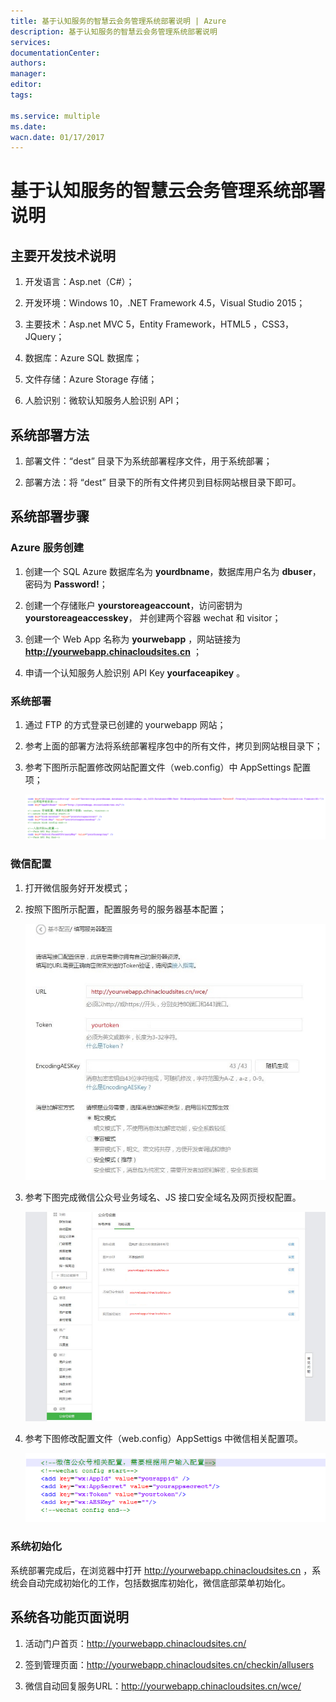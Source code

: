 ```yaml
---
title: 基于认知服务的智慧云会务管理系统部署说明 | Azure
description: 基于认知服务的智慧云会务管理系统部署说明
services: 
documentationCenter: 
authors: 
manager: 
editor: 
tags: 

ms.service: multiple
ms.date: 
wacn.date: 01/17/2017
---
```


# 基于认知服务的智慧云会务管理系统部署说明

## 主要开发技术说明
1. 开发语言：Asp.net（C#）；

2. 开发环境：Windows 10，.NET Framework 4.5，Visual Studio 2015；

3. 主要技术：Asp.net MVC 5，Entity Framework，HTML5 ，CSS3，JQuery；

4. 数据库：Azure SQL 数据库； 

5. 文件存储：Azure Storage 存储；

6. 人脸识别：微软认知服务人脸识别 API；

## 系统部署方法
1. 部署文件：“dest” 目录下为系统部署程序文件，用于系统部署；

2. 部署方法：将 “dest” 目录下的所有文件拷贝到目标网站根目录下即可。

## 系统部署步骤

### Azure 服务创建

1. 创建一个 SQL Azure 数据库名为 **yourdbname**，数据库用户名为 **dbuser**，密码为 **Password!**；

2. 创建一个存储账户 **yourstoreageaccount**，访问密钥为 **yourstoreageaccesskey**， 并创建两个容器 wechat 和 visitor；

3. 创建一个 Web App 名称为 **yourwebapp** ，网站链接为 **http://yourwebapp.chinacloudsites.cn** ；

4. 申请一个认知服务人脸识别 API Key  **yourfaceapikey** 。

### 系统部署

1. 通过 FTP 的方式登录已创建的 yourwebapp 网站；

2. 参考上面的部署方法将系统部署程序包中的所有文件，拷贝到网站根目录下；

3. 参考下图所示配置修改网站配置文件（web.config）中 AppSettings 配置项；

    ![1](./media/azure-wechat-solution-anruizhuoyue-wechat-based-conference-management-solution/1.png)
 
### 微信配置

1.	打开微信服务好开发模式；

2.	按照下图所示配置，配置服务号的服务器基本配置；

    ![2](./media/azure-wechat-solution-anruizhuoyue-wechat-based-conference-management-solution/2.png)
 
3.	参考下图完成微信公众号业务域名、JS 接口安全域名及网页授权配置。

    ![3](./media/azure-wechat-solution-anruizhuoyue-wechat-based-conference-management-solution/3.png)
 
4.	参考下图修改配置文件（web.config）AppSettigs 中微信相关配置项。

    ![4](./media/azure-wechat-solution-anruizhuoyue-wechat-based-conference-management-solution/4.png)
 
### 系统初始化

系统部署完成后，在浏览器中打开 http://yourwebapp.chinacloudsites.cn ，系统会自动完成初始化的工作，包括数据库初始化，微信底部菜单初始化。

## 系统各功能页面说明
1. 活动门户首页：http://yourwebapp.chinacloudsites.cn/

2. 签到管理页面：http://yourwebapp.chinacloudsites.cn/checkin/allusers

3. 微信自动回复服务URL：http://yourwebapp.chinacloudsites.cn/wce/

